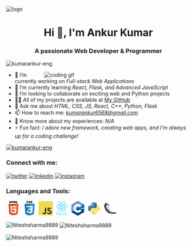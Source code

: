 ![logo](logo)

<h1 align="center">Hi 👋, I'm Ankur Kumar</h1>
<h3 align="center">A passionate Web Developer & Programmer</h3>

<p align="left"> <img src="https://komarev.com/ghpvc/?username=kumarankur-eng&label=Profile%20views&color=0e75b6&style=flat" alt="kumarankur-eng" /> </p>

<img align="right" width="400px" src="https://imgs.search.brave.com/uGBeRwzhbiOphYDvGkQnCQYYApKyDw1OrDHAZ44cF9Y/rs:fit:860:0:0/g:ce/aHR0cHM6Ly9naWZk/Yi5jb20vaW1hZ2Vz/L2hpZ2gvYW5pbWF0/ZWQtbWFuLWNvbXB1/dGVyLWNvZGluZy1u/YWU2bWVjMzc4bHNn/MWkzLmdpZg.gif" alt="coding gif">

- 🔭 I’m currently working on *Full-stack Web Applications*
- 🌱 I’m currently learning *React, Flask, and Advanced JavaScript*
- 👯 I’m looking to collaborate on exciting web and Python projects
- 👨‍💻 All of my projects are available at [My GitHub](https://github.com/kumarankur-eng)
- 💬 Ask me about *HTML, CSS, JS, React, C++, Python, Flask*
- 📫 How to reach me: *kumarankur6568@gmail.com*
- 📄 Know more about my experiences: *N/A*
- ⚡ Fun fact: *I adore new framework, creating web apps, and I'm always up for a coding challenge!*

<p align="left"> 
  <a href="https://github.com/ryo-ma/github-profile-trophy"><img src="https://github-profile-trophy.vercel.app/?username=kumarankur-eng" alt="kumarankur-eng" /></a> 
</p>

<h3 align="left">Connect with me:</h3>
<p align="left">
  <a href="https://x.com/ankurkumar__2" target="blank"><img align="center" src="https://raw.githubusercontent.com/rahuldkjain/github-profile-readme-generator/master/src/images/icons/Social/twitter.svg" alt="twitter" height="30" width="40" /></a>
  <a href="https://www.linkedin.com/in/ankur-kumar-7542a525a/" target="blank"><img align="center" src="https://raw.githubusercontent.com/rahuldkjain/github-profile-readme-generator/master/src/images/icons/Social/linked-in-alt.svg" alt="linkedin" height="30" width="40" /></a>
<!--   <a href="https://www.facebook.com/your_facebook" target="blank"><img align="center" src="https://raw.githubusercontent.com/rahuldkjain/github-profile-readme-generator/master/src/images/icons/Social/facebook.svg" alt="facebook" height="30" width="40" /></a> -->
  <a href="https://www.instagram.com/ankur_kumar1305/#" target="blank"><img align="center" src="https://raw.githubusercontent.com/rahuldkjain/github-profile-readme-generator/master/src/images/icons/Social/instagram.svg" alt="instagram" height="30" width="40" /></a>
  <!-- Add more social links as needed -->
</p>

<h3 align="left">Languages and Tools:</h3>
<p align="left"> 
  <a href="https://developer.mozilla.org/en-US/docs/Web/HTML" target="_blank"><img src="https://raw.githubusercontent.com/devicons/devicon/master/icons/html5/html5-original-wordmark.svg" alt="html5" width="40" height="40"/></a>
  <a href="https://developer.mozilla.org/en-US/docs/Web/CSS" target="_blank"><img src="https://raw.githubusercontent.com/devicons/devicon/master/icons/css3/css3-original-wordmark.svg" alt="css3" width="40" height="40"/></a>
  <a href="https://developer.mozilla.org/en-US/docs/Web/JavaScript" target="_blank"><img src="https://raw.githubusercontent.com/devicons/devicon/master/icons/javascript/javascript-original.svg" alt="javascript" width="40" height="40"/></a>
  <a href="https://reactjs.org/" target="_blank"><img src="https://raw.githubusercontent.com/devicons/devicon/master/icons/react/react-original-wordmark.svg" alt="react" width="40" height="40"/></a>
  <a href="https://www.cprogramming.com/" target="_blank"><img src="https://raw.githubusercontent.com/devicons/devicon/master/icons/cplusplus/cplusplus-original.svg" alt="cplusplus" width="40" height="40"/></a>
  <a href="https://www.python.org/" target="_blank"><img src="https://raw.githubusercontent.com/devicons/devicon/master/icons/python/python-original.svg" alt="python" width="40" height="40"/></a>
  <a href="https://flask.palletsprojects.com/" target="_blank"><img src="https://raw.githubusercontent.com/devicons/devicon/master/icons/flask/flask-original.svg" alt="flask" width="40" height="40"/></a>
</p>

<p><img align="left" src="https://github-readme-stats.vercel.app/api/top-langs?username=Niteshsharma9889&show_icons=true&locale=en&layout=compact" alt="Niteshsharma9889" /></p>

<p>&nbsp;<img align="center" src="https://github-readme-stats.vercel.app/api?username=Niteshsharma9889&show_icons=true&locale=en" alt="Niteshsharma9889" /></p>

<p><img align="center" src="https://github-readme-streak-stats.herokuapp.com/?user=Niteshsharma9889&" alt="Niteshsharma9889" /></p>
